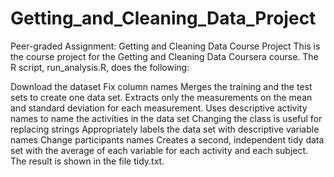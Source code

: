 # Getting_and_Cleaning_Data_Project
Peer-graded Assignment: Getting and Cleaning Data Course Project
This is the course project for the Getting and Cleaning Data Coursera course. The R script, run_analysis.R, does the following:

Download the dataset 
Fix column names
Merges the training and the test sets to create one data set.
Extracts only the measurements on the mean and standard deviation for each measurement.
Uses descriptive activity names to name the activities in the data set
Changing the class is useful for replacing strings
Appropriately labels the data set with descriptive variable names
Change participants names
Creates a second, independent tidy data set with the average of each variable for each activity and each subject.
The result is shown in the file tidy.txt.
